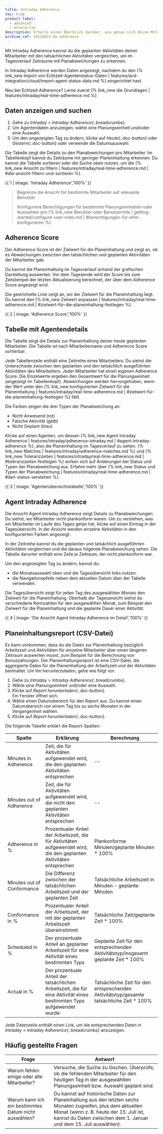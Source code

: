 ```yaml
---
title: Intraday Adherence
toc: true
product_label:
  - advanced
  - enterprise
description: Erhalte einen Überblick darüber, wie genau sich deine Mitarbeiter im Laufe des Tages an ihre Schichtpläne halten.
archive_ref: 20210422-de-adherence
---
```


Mit Intraday Adherence kannst du die geplanten Aktivitäten deiner Mitarbeiter mit den tatsächlichen Aktivitäten vergleichen, um im Tagesverlauf Zeiträume mit Planabweichungen zu erkennen.

In Intraday Adherence werden Daten angezeigt, nachdem du den {% link_new Import von Echtzeit-Agentenstatus-Daten | features/acd-integration/cloud/import-agent-status-data.md %} eingerichtet hast.

Neu bei Echtzeit Adherence? Lerne zuerst {% link_new die Grundlagen | features/intraday/real-time-adherence.md %}.

## Daten anzeigen und suchen

1. Gehe zu _Intraday > Intraday Adherence_{:.breadcrumbs}.
2. Um Agentendaten anzuzeigen, wähle eine Planungseinheit und/oder eine Auswahl.
3. Um den angezeigten Tag zu ändern, klicke auf _Heute_{:.doc-button} oder _Gestern_{:.doc-button} oder verwende die Datumsauswahl.

Die Tabelle zeigt die Details zu den Planabweichungen pro Mitarbeiter. Im Tabellenkopf kannst du Zeiträume mit geringer Planeinhaltung erkennen. Du kannst die Tabelle sortieren oder die Suche oben nutzen, um die {% link_new Ansicht zu filtern | features/intraday/real-time-adherence.md | #die-ansicht-filtern-und-sortieren %}.

{{ 1 | image: 'Intraday Adherence','100%' }}

> Begrenze die Ansicht für bestimmte Mitarbeiter auf relevante Benutzer
>
> Konfiguriere Berechtigungen für bestimmte Planungseinheiten oder Auswahlen pro {% link_new Benutzer oder Benutzerrolle | getting-started/configure-user-roles.md | #berechtigungen-für-wfm-konfigurieren %}.

## Adherence Score

Der Adherence Score ist der Zielwert für die Planeinhaltung und zeigt an, ob es Abweichungen zwischen den tatsächlichen und geplanten Aktivitäten der Mitarbeiter gab.

Du kannst die Planeinhaltung im Tagesverlauf anhand der grafischen Darstellung auswerten. Vor dem Tagesende wird der Score bis zum Zeitstempel der letzten Aktualisierung berechnet, der über dem Adherence Score angezeigt wird.

Die gestrichelte Linie zeigt an, wo der Zielwert für die Planeinhaltung liegt. Du kannst den {% link_new Zielwert anpassen | features/intraday/real-time-adherence.md | #zielwert-für-die-planeinhaltung-festlegen %}.

{{ 2 | image: 'Adherence Score','100%' }}

## Tabelle mit Agentendetails

Die Tabelle zeigt die Details zur Planeinhaltung deiner heute geplanten Mitarbeiter. Die Tabelle ist nach Mitarbeitername und Adherence Score sortierbar.

Jede Tabellenzeile enthält eine Zeitreihe eines Mitarbeiters. Du siehst die Unterschiede zwischen den geplanten und den tatsächlich ausgeführten Aktivitäten des Mitarbeiters. Jeder Mitarbeiter hat einen eigenen Adherence Score. Die Einzelwerte ergeben den Gesamtwert für die Planungseinheit (angezeigt im Tabellenkopf). Abweichungen werden hervorgehoben, wenn der Wert unter den {% link_new konfigurierten Zielwert für die Planeinhaltung | features/intraday/real-time-adherence.md | #zielwert-für-die-planeinhaltung-festlegen %} fällt.

Die Farben zeigen die drei Typen der Planabweichung an:

- Nicht Anwesend (rot)
- Falsche Aktivität (gelb)
- Nicht Geplant (blau)

Klicke auf einen Agenten, um dessen {% link_new Agent Intraday Adherence  | features/intraday/adherence-intraday.md | #agent-intraday-adherence %}, also die Planeinhaltung im Tagesverlauf zu sehen. {% link_new Matches | features/intraday/adherence-matches.md %} und {% link_new Toleranzzeiten | features/intraday/real-time-adherence.md | #toleranzzeiten-festlegen %} wirken sich auf Änderungen bei Status und Typen der Planabweichung aus. Erfahre mehr über {% link_new Status und Typen der Planabweichung | features/intraday/real-time-adherence.md | #den-status-verstehen %}.

{{ 3 | image: 'Agentenübersichtstabelle','100%' }}

## Agent Intraday Adherence

Die Ansicht Agent Intraday Adherence zeigt Details zu Planabweichungen. Du siehst, wo Mitarbeiter nicht plankonform waren. Um zu verstehen, was ein Mitarbeiter im Laufe des Tages getan hat, klicke auf einen Eintrag in der Tagesübersicht. In der Ansicht werden einzelne Aktivitäten in den konfigurierten Farben angezeigt.

In der Zeitreihe kannst du die geplanten und tatsächlich ausgeführten Aktivitäten vergleichen und die daraus folgende Planabweichung sehen. Die Tabelle darunter enthält eine Zeile je Zeitraum, der nicht plankonform war.

Um den angezeigten Tag zu ändern, kannst du:

- die Monatsauswahl oben und die Tagesübersicht links nutzen.
- die Navigationspfeile neben dem aktuellen Datum über der Tabelle verwenden.

Die Tagesübersicht zeigt für jeden Tag des ausgewählten Monats den Zielwert für die Planeinhaltung. Oberhalb der Tagesansicht siehst du verschiedene Kennzahlen für den ausgewählten Monat, zum Beispiel den Zielwert für die Planeinhaltung und die geplante Dauer einer Aktivität.

{{ 4 | image: 'Die Ansicht Agent Intraday Adherence im Detail','100%' }}

## Planeinhaltungsreport (CSV-Datei)

Es kann vorkommen, dass du die Daten zur Planeinhaltung bezüglich Arbeitszeit und Aktivitäten für einzelne Mitarbeiter über einen längeren Zeitraum auswerten musst, zum Beispiel für die Berechnung von Bonuszahlungen. Der Planeinhaltungsreport ist eine CSV-Datei, die aggregierte Daten für die Planeinhaltung der Arbeitszeit und der Aktivitäten beinhaltet. Um ihn herunterzuladen, gehe wie folgt vor:

1. Gehe zu _Intraday > Intraday Adherence_{:.breadcrumbs}.
2. Wähle eine Planungseinheit und/oder eine Auswahl.
3. Klicke auf _Report herunterladen_{:.doc-button}.  
   Ein Fenster öffnet sich.
4. Wähle einen Datumsbereich für den Report aus. Du kannst einen Datumsbereich von einem Tag bis zu sechs Monaten in der Vergangenheit wählen.
5. Klicke auf _Report herunterladen_{:.doc-button}.

Die folgende Tabelle erklärt die Report-Spalten:

| Spalte             | Erklärung                                                                     | Berechnung                                                                |
| ------------------ | ------------------------------------------------------------------------------- | -------------------------------------------------------------------------- |
| Minutes in Adherence | Zeit, die für Aktivitäten aufgewendet wird, die den geplanten Aktivitäten entsprechen      | -- |
| Minutes out of Adherence  | Zeit, die für Aktivitäten aufgewendet wird, die nicht den geplanten Aktivitäten entsprechen        | -- |                  
| Adherence in %   | Prozentualer Anteil der Arbeitszeit, die für Aktivitäten aufgewendet wird, die den geplanten Aktivitäten entsprechen       | Plankonforme Minuten/geplante Minuten * 100% |
| Minutes out of Conformance   | Die Differenz zwischen der tatsächlichen Arbeitszeit und der geplanten Zeit             | Tatsächliche Arbeitszeit in Minuten - geplante Minuten |
| Conformance in % | Prozentualer Anteil der Arbeitszeit, der mit der geplanten Arbeitszeit übereinstimmt | Tatsächliche Zeit/geplante Zeit * 100% |
| Scheduled in %  | Der prozentuale Anteil an geplanter Arbeitszeit für eine Aktivität eines bestimmten Typs | Geplante Zeit für den entsprechenden Aktivitätstyp/insgesamt geplante Zeit * 100%              |
| Actual in %  | Der prozentuale Anteil der tatsächlichen Arbeitszeit, die für eine Aktivität eines bestimmten Typs aufgewendet wurde | Tatsächliche Zeit für den entsprechenden Aktivitätstyp/gesamte tatsächliche Zeit * 100%              |

Jede Datenzeile enthält einen Link, um die entsprechenden Daten in _Intraday > Intraday Adherence_{:.breadcrumbs} anzuzeigen.

## Häufig gestellte Fragen

| Frage                            | Antwort                                                                                                                                           |
| ----------------------------------- | ------------------------------------------------------------------------------------------------------------------------------------------------ |
| Warum fehlen einige oder alle Mitarbeiter? | Versuche, die Suche zu löschen. Überprüfe, ob die fehlenden Mitarbeiter für den heutigen Tag in der ausgewählten Planungseinheit bzw. Auswahl geplant sind.           |
| Warum kann ich ein bestimmtes Datum nicht auswählen? | Du kannst auf historische Daten zur Planeinhaltung aus den letzten sechs Monaten zugreifen, plus dem aktuellen Monat (wenn z.&nbsp;B. heute der 15.&nbsp;Juli ist, kannst du Daten zwischen dem 1.&nbsp;Januar und dem 15.&nbsp;Juli auswählen). |

